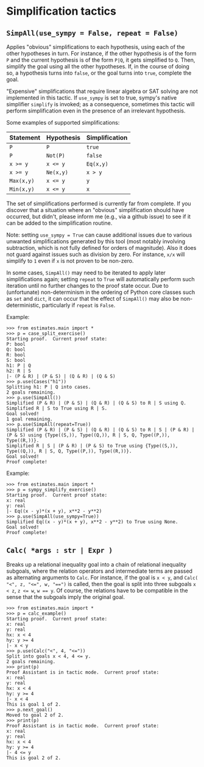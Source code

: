 # Simplification tactics

## `SimpAll(use_sympy = False, repeat = False)`

Applies "obvious" simplifications to each hypothesis, using each of the other hypotheses in turn.  For instance, if the other hypothesis is of the form `P` and the current hypothesis is of the form `P|Q`, it gets simplified to `Q`.  Then, simplify the goal using all the other hypotheses.  If, in the course of doing so, a hypothesis turns into `false`, or the goal turns into `true`, complete the goal.

"Expensive" simplifications that require linear algebra or SAT solving are not implemented in this tactic. If `use_sympy` is set to true, sympy's native simplifier `simplify` is invoked; as a consequence, sometimes this tactic will perform simplification even in the presence of an irrelevant hypothesis.

Some examples of supported simplifications:

| Statement | Hypothesis | Simplification
| --------- | ---------- | --------------
| `P` | `P` | `true`
| `P` | `Not(P)` | `false`
| `x >= y` | `x <= y` | `Eq(x,y)`
| `x >= y` | `Ne(x,y)` | `x > y`
| `Max(x,y)` | `x <= y` | `y`
| `Min(x,y)` | `x <= y` | `x`

The set of simplifications performed is currently far from complete.  If you discover that a situation where an "obvious" simplification should have occurred, but didn't, please inform me (e.g., via a github issue) to see if it can be added to the simplification routine.

Note: setting `use_sympy = True` can cause additional issues due to various unwanted simplifications generated by this tool (most notably involving subtraction, which is not fully defined for orders of magnitude).  Also it does not guard against issues such as division by zero.  For instance, `x/x` will simplify to `1` even if `x` is not proven to be non-zero.

In some cases, `SimpAll()` may need to be iterated to apply later simplifications again; setting `repeat` to `True` will automatically perform such iteration until no further changes to the proof state occur.  Due to (unfortunate) non-determinism in the ordering of Python core classes such as `set` and `dict`, it can occur that the effect of `SimpAll()` may also be non-deterministic, particularly if `repeat` is `False`.

Example:
```
>>> from estimates.main import *
>>> p = case_split_exercise()
Starting proof.  Current proof state:
P: bool
Q: bool
R: bool
S: bool
h1: P | Q
h2: R | S
|- (P & R) | (P & S) | (Q & R) | (Q & S)
>>> p.use(Cases("h1"))
Splitting h1: P | Q into cases.
2 goals remaining.
>>> p.use(SimpAll())
Simplified (P & R) | (P & S) | (Q & R) | (Q & S) to R | S using Q.
Simplified R | S to True using R | S.
Goal solved!
1 goal remaining.
>>> p.use(SimpAll(repeat=True))
Simplified (P & R) | (P & S) | (Q & R) | (Q & S) to R | S | (P & R) | (P & S) using {Type((S,)), Type((Q,)), R | S, Q, Type((P,)), Type((R,))}.
Simplified R | S | (P & R) | (P & S) to True using {Type((S,)), Type((Q,)), R | S, Q, Type((P,)), Type((R,))}.
Goal solved!
Proof complete!
```
Example:
```
>>> from estimates.main import *
>>> p = sympy_simplify_exercise()
Starting proof.  Current proof state:
x: real
y: real
|- Eq((x - y)*(x + y), x**2 - y**2)
>>> p.use(SimpAll(use_sympy=True))
Simplified Eq((x - y)*(x + y), x**2 - y**2) to True using None.
Goal solved!
Proof complete!
```

## `Calc( *args : str | Expr )`

Breaks up a relational inequality goal into a chain of relational inequality subgoals, where the relation operators and intermediate terms are passed as alternating arguments to `Calc`.  For instance, if the goal is `x < y`, and `Calc( "<", z, "<=", w, "==")` is called, then the goal is split into three subgoals `x < z`, `z <= w`, `w == y`.  Of course, the relations have to be compatible in the sense that the subgoals imply the original goal.

```
>>> from estimates.main import *
>>> p = calc_example()
Starting proof.  Current proof state:
x: real
y: real
hx: x < 4
hy: y >= 4
|- x < y
>>> p.use(Calc("<", 4, "<="))
Split into goals x < 4, 4 <= y.
2 goals remaining.
>>> print(p)
Proof Assistant is in tactic mode.  Current proof state:
x: real
y: real
hx: x < 4
hy: y >= 4
|- x < 4
This is goal 1 of 2.
>>> p.next_goal()
Moved to goal 2 of 2.
>>> print(p)     
Proof Assistant is in tactic mode.  Current proof state:
x: real
y: real
hx: x < 4
hy: y >= 4
|- 4 <= y
This is goal 2 of 2.
```
